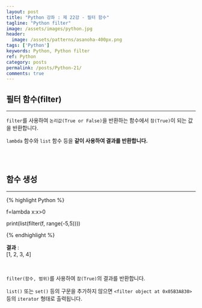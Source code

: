 ```yaml
---
layout: post
title: "Python 강좌 : 제 22강 - 필터 함수"
tagline: "Python filter"
image: /assets/images/python.jpg
header:
  image: /assets/patterns/asanoha-400px.png
tags: ['Python']
keywords: Python, Python filter
ref: Python
category: posts
permalink: /posts/Python-21/
comments: true
---
```


## 필터 함수(filter) ##
----------

`filter`를 사용하여 `논리값(True or False)`을 반환하는 함수에서 `참(True)`이 되는 값을 반환합니다.

`lambda` 함수와 `list` 함수 등을 **같이 사용하여 결과를 반환합니다.**

<br>
<br>

## 함수 생성 ##
----------

{% highlight Python %}

f=lambda x:x>0

print(list(filter(f, range(-5,5))))

{% endhighlight %}

**결과**
:    
[1, 2, 3, 4]

<br>

`filter(함수, 범위)`를 사용하여 `참(True)`의 결과를 반환합니다.

`list()` 또는 `set()` 등의 구문을 추가하지 않으면 `<filter object at 0x05B3A830>` 등의 `iterator` 형태로 출력됩니다.

